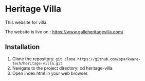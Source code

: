 # Heritage Villa

This website for villa.

The website is live on : https://www.galleheritagevilla.com/

## Installation

1. Clone the repository: `git clone https://github.com/sparkware-tech/heritage-villa.git`
2. Navigate to the project directory: cd heritage-villa
3. Open index.html in your web browser.

